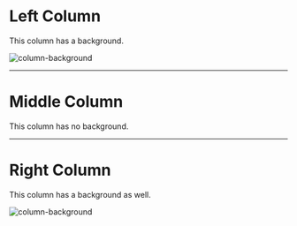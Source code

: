 Left Column
============

This column has a background.

![column-background](https://cataas.com/cat?5)


---



Middle Column
=============

This column has no background.


---


Right Column
============

This column has a background as well.

![column-background](https://cataas.com/cat?6)